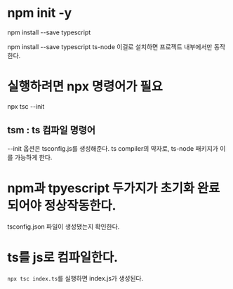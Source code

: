 # npm init -y

npm install --save typescript

npm install --save typescript ts-node 
이걸로 설치하면 프로젝트 내부에서만 동작한다.

# 실행하려면 npx 명령어가 필요
npx tsc --init

## tsm : ts 컴파일 명령어
--init 옵션은 tsconfig.js를 생성해준다.
ts compiler의 약자로, ts-node 패키지가 이를 가능하게 한다.

# npm과 tpyescript 두가지가 초기화 완료 되어야 정상작동한다.
tsconfig.json 파일이 생성됐는지 확인한다.

# ts를 js로 컴파일한다.
`npx tsc index.ts`를 실행하면 index.js가 생성된다.
